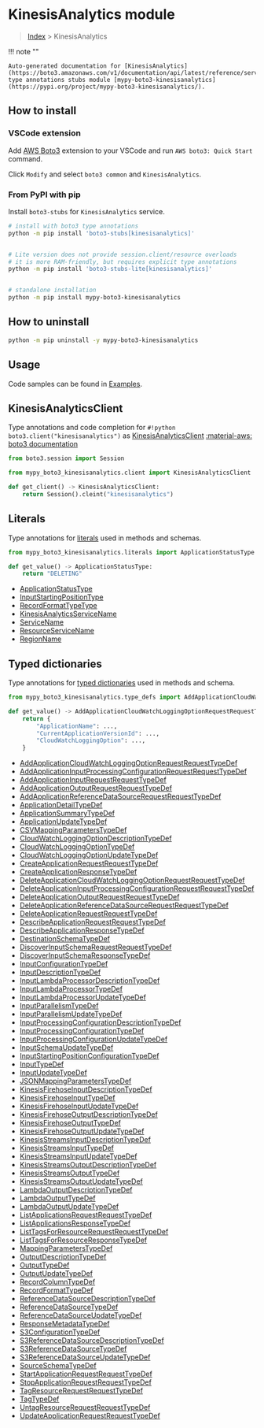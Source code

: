 #  KinesisAnalytics module

> [Index](../README.md) > KinesisAnalytics

!!! note ""

    Auto-generated documentation for [KinesisAnalytics](https://boto3.amazonaws.com/v1/documentation/api/latest/reference/services/kinesisanalytics.html#KinesisAnalytics)
    type annotations stubs module [mypy-boto3-kinesisanalytics](https://pypi.org/project/mypy-boto3-kinesisanalytics/).

## How to install

### VSCode extension

Add [AWS Boto3](https://marketplace.visualstudio.com/items?itemName=Boto3typed.boto3-ide)
extension to your VSCode and run `AWS boto3: Quick Start` command.

Click `Modify` and select `boto3 common` and `KinesisAnalytics`.

### From PyPI with pip

Install `boto3-stubs` for `KinesisAnalytics` service.

```bash
# install with boto3 type annotations
python -m pip install 'boto3-stubs[kinesisanalytics]'


# Lite version does not provide session.client/resource overloads
# it is more RAM-friendly, but requires explicit type annotations
python -m pip install 'boto3-stubs-lite[kinesisanalytics]'


# standalone installation
python -m pip install mypy-boto3-kinesisanalytics
```



## How to uninstall

```bash
python -m pip uninstall -y mypy-boto3-kinesisanalytics
```

## Usage

Code samples can be found in [Examples](./usage.md).

## KinesisAnalyticsClient

Type annotations and code completion for  `#!python boto3.client("kinesisanalytics")` as [KinesisAnalyticsClient](./client.md)
[:material-aws: boto3 documentation](https://boto3.amazonaws.com/v1/documentation/api/latest/reference/services/kinesisanalytics.html#KinesisAnalytics.Client)

```python title="Usage example"
from boto3.session import Session

from mypy_boto3_kinesisanalytics.client import KinesisAnalyticsClient

def get_client() -> KinesisAnalyticsClient:
    return Session().cleint("kinesisanalytics")
```









## Literals

Type annotations for [literals](./literals.md) used in methods and schemas.

```python title="Usage example"
from mypy_boto3_kinesisanalytics.literals import ApplicationStatusType

def get_value() -> ApplicationStatusType:
    return "DELETING"
```

- [ApplicationStatusType](./literals.md#applicationstatustype)
- [InputStartingPositionType](./literals.md#inputstartingpositiontype)
- [RecordFormatTypeType](./literals.md#recordformattypetype)
- [KinesisAnalyticsServiceName](./literals.md#kinesisanalyticsservicename)
- [ServiceName](./literals.md#servicename)
- [ResourceServiceName](./literals.md#resourceservicename)
- [RegionName](./literals.md#regionname)




## Typed dictionaries

Type annotations for [typed dictionaries](./type_defs.md) used in methods and schema.

```python title="Usage example"
from mypy_boto3_kinesisanalytics.type_defs import AddApplicationCloudWatchLoggingOptionRequestRequestTypeDef

def get_value() -> AddApplicationCloudWatchLoggingOptionRequestRequestTypeDef:
    return {
        "ApplicationName": ...,
        "CurrentApplicationVersionId": ...,
        "CloudWatchLoggingOption": ...,
    }
```

- [AddApplicationCloudWatchLoggingOptionRequestRequestTypeDef](./type_defs.md#addapplicationcloudwatchloggingoptionrequestrequesttypedef)
- [AddApplicationInputProcessingConfigurationRequestRequestTypeDef](./type_defs.md#addapplicationinputprocessingconfigurationrequestrequesttypedef)
- [AddApplicationInputRequestRequestTypeDef](./type_defs.md#addapplicationinputrequestrequesttypedef)
- [AddApplicationOutputRequestRequestTypeDef](./type_defs.md#addapplicationoutputrequestrequesttypedef)
- [AddApplicationReferenceDataSourceRequestRequestTypeDef](./type_defs.md#addapplicationreferencedatasourcerequestrequesttypedef)
- [ApplicationDetailTypeDef](./type_defs.md#applicationdetailtypedef)
- [ApplicationSummaryTypeDef](./type_defs.md#applicationsummarytypedef)
- [ApplicationUpdateTypeDef](./type_defs.md#applicationupdatetypedef)
- [CSVMappingParametersTypeDef](./type_defs.md#csvmappingparameterstypedef)
- [CloudWatchLoggingOptionDescriptionTypeDef](./type_defs.md#cloudwatchloggingoptiondescriptiontypedef)
- [CloudWatchLoggingOptionTypeDef](./type_defs.md#cloudwatchloggingoptiontypedef)
- [CloudWatchLoggingOptionUpdateTypeDef](./type_defs.md#cloudwatchloggingoptionupdatetypedef)
- [CreateApplicationRequestRequestTypeDef](./type_defs.md#createapplicationrequestrequesttypedef)
- [CreateApplicationResponseTypeDef](./type_defs.md#createapplicationresponsetypedef)
- [DeleteApplicationCloudWatchLoggingOptionRequestRequestTypeDef](./type_defs.md#deleteapplicationcloudwatchloggingoptionrequestrequesttypedef)
- [DeleteApplicationInputProcessingConfigurationRequestRequestTypeDef](./type_defs.md#deleteapplicationinputprocessingconfigurationrequestrequesttypedef)
- [DeleteApplicationOutputRequestRequestTypeDef](./type_defs.md#deleteapplicationoutputrequestrequesttypedef)
- [DeleteApplicationReferenceDataSourceRequestRequestTypeDef](./type_defs.md#deleteapplicationreferencedatasourcerequestrequesttypedef)
- [DeleteApplicationRequestRequestTypeDef](./type_defs.md#deleteapplicationrequestrequesttypedef)
- [DescribeApplicationRequestRequestTypeDef](./type_defs.md#describeapplicationrequestrequesttypedef)
- [DescribeApplicationResponseTypeDef](./type_defs.md#describeapplicationresponsetypedef)
- [DestinationSchemaTypeDef](./type_defs.md#destinationschematypedef)
- [DiscoverInputSchemaRequestRequestTypeDef](./type_defs.md#discoverinputschemarequestrequesttypedef)
- [DiscoverInputSchemaResponseTypeDef](./type_defs.md#discoverinputschemaresponsetypedef)
- [InputConfigurationTypeDef](./type_defs.md#inputconfigurationtypedef)
- [InputDescriptionTypeDef](./type_defs.md#inputdescriptiontypedef)
- [InputLambdaProcessorDescriptionTypeDef](./type_defs.md#inputlambdaprocessordescriptiontypedef)
- [InputLambdaProcessorTypeDef](./type_defs.md#inputlambdaprocessortypedef)
- [InputLambdaProcessorUpdateTypeDef](./type_defs.md#inputlambdaprocessorupdatetypedef)
- [InputParallelismTypeDef](./type_defs.md#inputparallelismtypedef)
- [InputParallelismUpdateTypeDef](./type_defs.md#inputparallelismupdatetypedef)
- [InputProcessingConfigurationDescriptionTypeDef](./type_defs.md#inputprocessingconfigurationdescriptiontypedef)
- [InputProcessingConfigurationTypeDef](./type_defs.md#inputprocessingconfigurationtypedef)
- [InputProcessingConfigurationUpdateTypeDef](./type_defs.md#inputprocessingconfigurationupdatetypedef)
- [InputSchemaUpdateTypeDef](./type_defs.md#inputschemaupdatetypedef)
- [InputStartingPositionConfigurationTypeDef](./type_defs.md#inputstartingpositionconfigurationtypedef)
- [InputTypeDef](./type_defs.md#inputtypedef)
- [InputUpdateTypeDef](./type_defs.md#inputupdatetypedef)
- [JSONMappingParametersTypeDef](./type_defs.md#jsonmappingparameterstypedef)
- [KinesisFirehoseInputDescriptionTypeDef](./type_defs.md#kinesisfirehoseinputdescriptiontypedef)
- [KinesisFirehoseInputTypeDef](./type_defs.md#kinesisfirehoseinputtypedef)
- [KinesisFirehoseInputUpdateTypeDef](./type_defs.md#kinesisfirehoseinputupdatetypedef)
- [KinesisFirehoseOutputDescriptionTypeDef](./type_defs.md#kinesisfirehoseoutputdescriptiontypedef)
- [KinesisFirehoseOutputTypeDef](./type_defs.md#kinesisfirehoseoutputtypedef)
- [KinesisFirehoseOutputUpdateTypeDef](./type_defs.md#kinesisfirehoseoutputupdatetypedef)
- [KinesisStreamsInputDescriptionTypeDef](./type_defs.md#kinesisstreamsinputdescriptiontypedef)
- [KinesisStreamsInputTypeDef](./type_defs.md#kinesisstreamsinputtypedef)
- [KinesisStreamsInputUpdateTypeDef](./type_defs.md#kinesisstreamsinputupdatetypedef)
- [KinesisStreamsOutputDescriptionTypeDef](./type_defs.md#kinesisstreamsoutputdescriptiontypedef)
- [KinesisStreamsOutputTypeDef](./type_defs.md#kinesisstreamsoutputtypedef)
- [KinesisStreamsOutputUpdateTypeDef](./type_defs.md#kinesisstreamsoutputupdatetypedef)
- [LambdaOutputDescriptionTypeDef](./type_defs.md#lambdaoutputdescriptiontypedef)
- [LambdaOutputTypeDef](./type_defs.md#lambdaoutputtypedef)
- [LambdaOutputUpdateTypeDef](./type_defs.md#lambdaoutputupdatetypedef)
- [ListApplicationsRequestRequestTypeDef](./type_defs.md#listapplicationsrequestrequesttypedef)
- [ListApplicationsResponseTypeDef](./type_defs.md#listapplicationsresponsetypedef)
- [ListTagsForResourceRequestRequestTypeDef](./type_defs.md#listtagsforresourcerequestrequesttypedef)
- [ListTagsForResourceResponseTypeDef](./type_defs.md#listtagsforresourceresponsetypedef)
- [MappingParametersTypeDef](./type_defs.md#mappingparameterstypedef)
- [OutputDescriptionTypeDef](./type_defs.md#outputdescriptiontypedef)
- [OutputTypeDef](./type_defs.md#outputtypedef)
- [OutputUpdateTypeDef](./type_defs.md#outputupdatetypedef)
- [RecordColumnTypeDef](./type_defs.md#recordcolumntypedef)
- [RecordFormatTypeDef](./type_defs.md#recordformattypedef)
- [ReferenceDataSourceDescriptionTypeDef](./type_defs.md#referencedatasourcedescriptiontypedef)
- [ReferenceDataSourceTypeDef](./type_defs.md#referencedatasourcetypedef)
- [ReferenceDataSourceUpdateTypeDef](./type_defs.md#referencedatasourceupdatetypedef)
- [ResponseMetadataTypeDef](./type_defs.md#responsemetadatatypedef)
- [S3ConfigurationTypeDef](./type_defs.md#s3configurationtypedef)
- [S3ReferenceDataSourceDescriptionTypeDef](./type_defs.md#s3referencedatasourcedescriptiontypedef)
- [S3ReferenceDataSourceTypeDef](./type_defs.md#s3referencedatasourcetypedef)
- [S3ReferenceDataSourceUpdateTypeDef](./type_defs.md#s3referencedatasourceupdatetypedef)
- [SourceSchemaTypeDef](./type_defs.md#sourceschematypedef)
- [StartApplicationRequestRequestTypeDef](./type_defs.md#startapplicationrequestrequesttypedef)
- [StopApplicationRequestRequestTypeDef](./type_defs.md#stopapplicationrequestrequesttypedef)
- [TagResourceRequestRequestTypeDef](./type_defs.md#tagresourcerequestrequesttypedef)
- [TagTypeDef](./type_defs.md#tagtypedef)
- [UntagResourceRequestRequestTypeDef](./type_defs.md#untagresourcerequestrequesttypedef)
- [UpdateApplicationRequestRequestTypeDef](./type_defs.md#updateapplicationrequestrequesttypedef)

